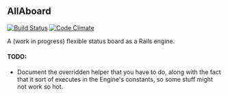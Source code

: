 ## AllAboard

[![Build Status](https://travis-ci.org/dpetersen/all_aboard.png)](https://travis-ci.org/dpetersen/all_aboard)
[![Code Climate](https://codeclimate.com/repos/5259b55e56b1024eb101b9fa/badges/64bbc8eb7bbce95c915a/gpa.png)](https://codeclimate.com/repos/5259b55e56b1024eb101b9fa/feed)

A (work in progress) flexible status board as a Rails engine.

#### TODO:

  * Document the overridden helper that you have to do, along with the fact that it sort of executes in the Engine's constants, so some stuff might not work so hot.
